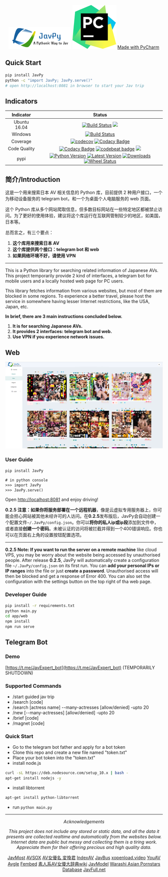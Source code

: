 <div align=center>

![logo](https://github.com/TheodoreKrypton/JavPy/raw/master/JavPy/app/web/src/assets/logo.png) [![PyCharm](pc.svg)](https://www.jetbrains.com/?from=JavPy) [Made with PyCharm](https://www.jetbrains.com/?from=JavPy)

</div>

## Quick Start

```bash
pip install JavPy
python -c "import JavPy; JavPy.serve()"
# open http://localhost:8081 in browser to start your Jav trip
```

## Indicators

Indicator|Status
:---: | :---:
Ubuntu 16.04 |[![Build Status](https://theodorekrypton.visualstudio.com/main/_apis/build/status/TheodoreKrypton.JavPy?branchName=master)](https://theodorekrypton.visualstudio.com/main/_build/latest?definitionId=1&branchName=master) ![](https://travis-ci.org/TheodoreKrypton/JavPy.svg?branch=master)
Windows | [![Build Status](https://theodorekrypton.visualstudio.com/JavPy/_apis/build/status/JavPy-Windows?branchName=master)](https://theodorekrypton.visualstudio.com/JavPy/_build/latest?definitionId=3&branchName=master)
Coverage | [![codecov](https://codecov.io/gh/TheodoreKrypton/JavPy/branch/master/graph/badge.svg)](https://codecov.io/gh/TheodoreKrypton/JavPy) [![Codacy Badge](https://api.codacy.com/project/badge/Coverage/03917c8d1ed94fcca9aff9331a4dfbdc)](https://www.codacy.com/app/TheodoreKrypton_3/JavPy?utm_source=github.com&utm_medium=referral&utm_content=TheodoreKrypton/JavPy&utm_campaign=Badge_Coverage)
Code Quality | [![Codacy Badge](https://api.codacy.com/project/badge/Grade/03917c8d1ed94fcca9aff9331a4dfbdc)](https://www.codacy.com/app/TheodoreKrypton_3/JavPy?utm_source=github.com&amp;utm_medium=referral&amp;utm_content=TheodoreKrypton/JavPy&amp;utm_campaign=Badge_Grade) [![codebeat badge](https://codebeat.co/badges/08449fa3-5997-4b6b-8549-147d144f829d)](https://codebeat.co/projects/github-com-theodorekrypton-javpy-master) ![](https://sonarcloud.io/api/project_badges/measure?project=TheodoreKrypton_JavPy&metric=alert_status)
pypi |[![Python Version](https://img.shields.io/pypi/pyversions/JavPy.svg)](https://pypi.org/project/JavPy/) [![Latest Version](https://pypip.in/version/JavPy/badge.svg?text=version)](https://pypi.python.org/pypi/JavPy/) [![Downloads](https://pypip.in/download/JavPy/badge.svg)](https://pypi.python.org/pypi/JavPy/) [![Wheel Status](https://pypip.in/wheel/JavPy/badge.svg)](https://pypi.python.org/pypi/JavPy/)


## 简介/Introduction

这是一个用来搜索日本 AV 相关信息的 Python 库，目前提供 2 种用户接口，一个为移动设备服务的 telegram bot，和一个为桌面个人电脑服务的 web 页面。

这个 Python 库从多个网站爬取信息，但多数目标网站在一些特定地区都被禁止访问。为了更好的使用体验，建议将这个库运行在互联网管制较少的地区，如美国，日本等。

总而言之，有三个要点：

1.  **这个库用来搜索日本 AV**
2.  **这个库提供两个接口：telegram bot 和 web**
3.  **如果网络环境不好，请使用 VPN**

---

This is a Python library for searching related information of Japanese AVs. This project temporarily provide 2 kind of interfaces, a telegram bot for mobile users and a locally hosted web page for PC users.

This library fetches information from various websites, but most of them are blocked in some regions. To experience a better travel, please host the service in somewhere having lesser Internet restrictions, like the USA, Japan, etc.

**In brief, there are 3 main instructions concluded below.**

1.  **It is for searching Japanese AVs.**
2.  **It provides 2 interfaces: telegram bot and web.**
3.  **Use VPN if you experience network issues.**

## Web

![](preview.png)

### User Guide

```bash
pip install JavPy
```
```pythonconsole
# in python console
>>> import JavPy
>>> JavPy.serve()
```

Open [http://localhost:8081](http://localhost:8081) and enjoy driving!

**0.2.5 注意：如果你将服务部署在一个远程机器**，像是云虚拟专用服务器上，你可能会担心网站被其他未经许可的人访问。在**0.2.5**发布版后，JavPy会自动创建一个配置文件`~/.JavPy/config.json`。你可以**将你的私人ip或ip段**添加到文件中，或者直接**创建一个密码**。未被认证的访问将被拦截并得到一个400错误响应。你也可以在页面右上角的设置按钮配置选项。

----

**0.2.5 Note: If you want to run the server on a remote machine** like cloud VPS, you may be worry about the website being accessed by unauthorised people. After release **0.2.5**, JavPy will automatically create a configuration file  `~/.JavPy/config.json` on its first run. You can **add your personal IPs or IP ranges** into the file or just **create a password**. Unauthorised access will then be blocked and get a response of Error 400. You can also set the configuration with the settings button on the top right of tha web page.

### Developer Guide

```bash
pip install -r requirements.txt
python main.py
cd app/web
npm install
npm run serve
```

## Telegram Bot

### Demo

[https://t.me/JavExpert_bot](https://t.me/JavExpert_bot) (TEMPORARILY SHUTDOWN)

### Supported Commands

-   /start guided jav trip
-   /search \[code\]
-   /search \[actress name\] --many-actresses \[allow/denied\] -upto 20
-   /new \[--many-actresses\] \[allow/denied\] -upto 20
-   /brief \[code\]
-   /magnet \[code\]

### Quick Start

-   Go to the telegram bot father and apply for a bot token
-   Clone this repo and create a new file named "token.txt"
-   Place your bot token into the "token.txt"
-   install node.js

```bash
curl -sL https://deb.nodesource.com/setup_10.x | bash -
apt-get install nodejs -y
```

-   install libtorrent

```bash
apt-get install python-libtorrent
```

-   run `python main.py`

------------------

<div align=center>


*Acknowledgements*

*This project does not include any stored or static data, and all the data it presents are collected realtime and automatically from the websites below. Internet data are public but messy and collecting them is a tiring work. Appreciate them for their offering precious and high quality data.*

[JavMost](https://www5.javmost.com)  [AVSOX](https://avsox.net)  [AV女優名 変換君](http://etigoya955.blog49.fc2.com/)  [IndexAV](https://indexav.com)  [JavBus](https://www.javbus.com)  [xopenload.video](https://www.xopenload.video)  [YouAV](https://www.xopenload.video)  [Avgle](https://avgle.com)  [Fembed](https://www.fembed.com) [素人系AV女優大辞典wiki](https://av-help.memo.wiki/) [JavModel](https://javmodel.com/) [Warashi Asian Pornstars Database](http://warashi-asian-pornstars.fr/en/s-0/wapdb-database-of-asian-pornstars-japanese-av-actresses-and-actors) [JavFull.net](https://javfull.net/)

</div>


